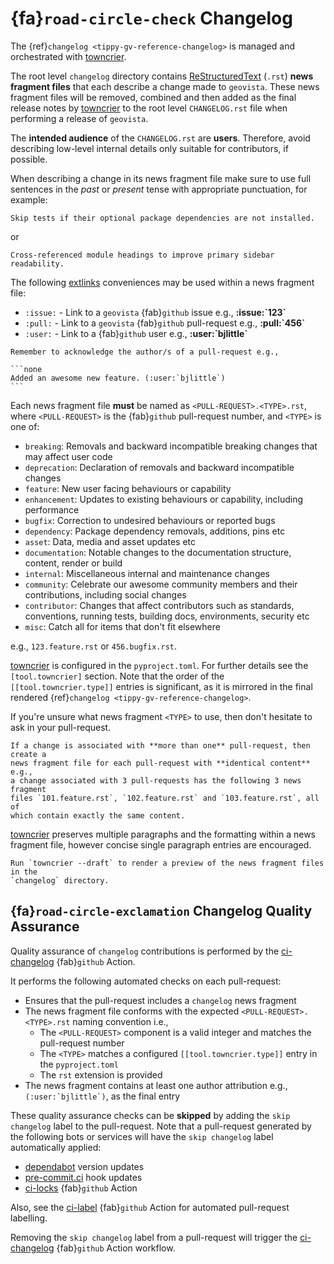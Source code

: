# {fa}`road-circle-check` Changelog

The {ref}`changelog <tippy-gv-reference-changelog>` is managed and orchestrated with
[towncrier](https://github.com/twisted/towncrier).

The root level `changelog` directory contains [ReStructuredText](https://www.sphinx-doc.org/en/master/usage/restructuredtext/basics.html)
(`.rst`) **news fragment files** that each describe a change made to
`geovista`. These news fragment files will be removed, combined and
then added as the final release notes by
[towncrier](https://github.com/twisted/towncrier) to the root level
`CHANGELOG.rst` file when performing a release of `geovista`.

The **intended audience** of the `CHANGELOG.rst` are **users**. Therefore,
avoid describing low-level internal details only suitable for contributors,
if possible.

When describing a change in its news fragment file make sure to use full
sentences in the *past* or *present* tense with appropriate punctuation,
for example:

```none
Skip tests if their optional package dependencies are not installed.
```

or

```none
Cross-referenced module headings to improve primary sidebar readability.
```

The following [extlinks](https://www.sphinx-doc.org/en/master/usage/extensions/extlinks.html)
conveniences may be used within a news fragment file:

* `:issue:` - Link to a `geovista` {fab}`github` issue e.g., **:issue:\`123\`**
* `:pull:` - Link to a `geovista` {fab}`github` pull-request e.g., **:pull:\`456\`**
* `:user:` - Link to a {fab}`github` user e.g., **:user:\`bjlittle\`**

````{note}
Remember to acknowledge the author/s of a pull-request e.g.,

```none
Added an awesome new feature. (:user:`bjlittle`)
```
````

Each news fragment file **must** be named as `<PULL-REQUEST>.<TYPE>.rst`,
where `<PULL-REQUEST>` is the {fab}`github` pull-request number,
and `<TYPE>` is one of:

* `breaking`: Removals and backward incompatible breaking changes that may affect user
  code
* `deprecation`: Declaration of removals and backward incompatible changes
* `feature`: New user facing behaviours or capability
* `enhancement`: Updates to existing behaviours or capability, including performance
* `bugfix`: Correction to undesired behaviours or reported bugs
* `dependency`: Package dependency removals, additions, pins etc
* `asset`: Data, media and asset updates etc
* `documentation`: Notable changes to the documentation structure, content, render or
  build
* `internal`: Miscellaneous internal and maintenance changes
* `community`: Celebrate our awesome community members and their contributions,
  including social changes
* `contributor`: Changes that affect contributors such as standards, conventions,
  running tests, building docs, environments, security etc
* `misc`: Catch all for items that don't fit elsewhere

e.g., ``123.feature.rst`` or ``456.bugfix.rst``.

[towncrier](https://github.com/twisted/towncrier) is configured in the
`pyproject.toml`. For further details see the `[tool.towncrier]` section.
Note that the order of the `[[tool.towncrier.type]]` entries is significant,
as it is mirrored in the final rendered {ref}`changelog <tippy-gv-reference-changelog>`.

If you're unsure what news fragment `<TYPE>` to use, then don't hesitate to
ask in your pull-request.

````{tip}
If a change is associated with **more than one** pull-request, then create a
news fragment file for each pull-request with **identical content** e.g.,
a change associated with 3 pull-requests has the following 3 news fragment
files `101.feature.rst`, `102.feature.rst` and `103.feature.rst`, all of
which contain exactly the same content.
````

[towncrier](https://github.com/twisted/towncrier) preserves multiple
paragraphs and the formatting within a news fragment file, however concise
single paragraph entries are encouraged.

```{tip}
Run `towncrier --draft` to render a preview of the news fragment files in the
`changelog` directory.
```

## {fa}`road-circle-exclamation` Changelog Quality Assurance

Quality assurance of `changelog` contributions is performed by the
[ci-changelog](https://github.com/bjlittle/geovista/blob/main/.github/workflows/ci-changelog.yml)
{fab}`github` Action.

It performs the following automated checks on each pull-request:

* Ensures that the pull-request includes a `changelog` news fragment
* The news fragment file conforms with the expected `<PULL-REQUEST>.<TYPE>.rst` naming convention i.e.,
  * The `<PULL-REQUEST>` component is a valid integer and matches the pull-request number
  * The `<TYPE>` matches a configured `[[tool.towncrier.type]]` entry in the `pyproject.toml`
  * The `rst` extension is provided
* The news fragment contains at least one author attribution e.g., ```(:user:`bjlittle`)```,
  as the final entry

These quality assurance checks can be **skipped** by adding the
`skip changelog` label to the pull-request. Note that a pull-request generated
by the following bots or services will have the `skip changelog` label
automatically applied:

* [dependabot](https://docs.github.com/en/code-security/dependabot/dependabot-version-updates/configuring-dependabot-version-updates) version updates
* [pre-commit.ci](https://pre-commit.ci/) hook updates
* [ci-locks](https://github.com/bjlittle/geovista/blob/main/.github/workflows/ci-locks.yml) {fab}`github` Action

Also, see the [ci-label](https://github.com/bjlittle/geovista/blob/main/.github/workflows/ci-label.yml)
{fab}`github` Action for automated pull-request labelling.

Removing the `skip changelog` label from a pull-request will trigger the
[ci-changelog](https://github.com/bjlittle/geovista/blob/main/.github/workflows/ci-changelog.yml)
{fab}`github` Action workflow.
